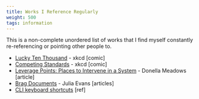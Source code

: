 ```yaml
---
title: Works I Reference Regularly
weight: 500
tags: information
---
```


This is a non-complete unordered list of works that I find myself constantly re-referencing or pointing other people to.

- [Lucky Ten Thousand](https://xkcd.com/1053/) - xkcd [comic]
- [Competing Standards](https://xkcd.com/927/) - xkcd [comic]
- [Leverage Points: Places to Intervene in a System](http://donellameadows.org/archives/leverage-points-places-to-intervene-in-a-system/) - Donella Meadows [article]
- [Brag Documents](https://jvns.ca/blog/brag-documents/) - Julia Evans [articles]
- [CLI keyboard shortcuts](https://clementc.github.io/blog/2018/01/25/moving_cli/) [ref]
